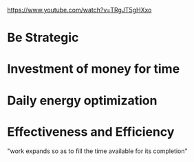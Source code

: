 https://www.youtube.com/watch?v=TRgJT5gHXxo
# Be Strategic
# Investment of money for time
# Daily energy optimization
# Effectiveness and Efficiency
"work expands so as to fill the time available for its completion"
 
